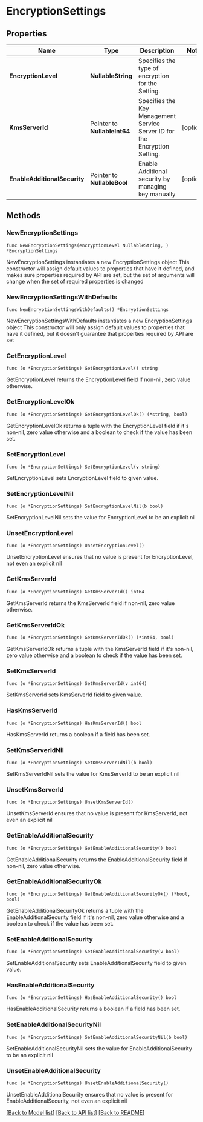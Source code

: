 # EncryptionSettings

## Properties

Name | Type | Description | Notes
------------ | ------------- | ------------- | -------------
**EncryptionLevel** | **NullableString** | Specifies the type of encryption for the Setting. | 
**KmsServerId** | Pointer to **NullableInt64** | Specifies the Key Management Service Server ID for the Encryption Setting. | [optional] 
**EnableAdditionalSecurity** | Pointer to **NullableBool** | Enable Additional security by managing key manually | [optional] 

## Methods

### NewEncryptionSettings

`func NewEncryptionSettings(encryptionLevel NullableString, ) *EncryptionSettings`

NewEncryptionSettings instantiates a new EncryptionSettings object
This constructor will assign default values to properties that have it defined,
and makes sure properties required by API are set, but the set of arguments
will change when the set of required properties is changed

### NewEncryptionSettingsWithDefaults

`func NewEncryptionSettingsWithDefaults() *EncryptionSettings`

NewEncryptionSettingsWithDefaults instantiates a new EncryptionSettings object
This constructor will only assign default values to properties that have it defined,
but it doesn't guarantee that properties required by API are set

### GetEncryptionLevel

`func (o *EncryptionSettings) GetEncryptionLevel() string`

GetEncryptionLevel returns the EncryptionLevel field if non-nil, zero value otherwise.

### GetEncryptionLevelOk

`func (o *EncryptionSettings) GetEncryptionLevelOk() (*string, bool)`

GetEncryptionLevelOk returns a tuple with the EncryptionLevel field if it's non-nil, zero value otherwise
and a boolean to check if the value has been set.

### SetEncryptionLevel

`func (o *EncryptionSettings) SetEncryptionLevel(v string)`

SetEncryptionLevel sets EncryptionLevel field to given value.


### SetEncryptionLevelNil

`func (o *EncryptionSettings) SetEncryptionLevelNil(b bool)`

 SetEncryptionLevelNil sets the value for EncryptionLevel to be an explicit nil

### UnsetEncryptionLevel
`func (o *EncryptionSettings) UnsetEncryptionLevel()`

UnsetEncryptionLevel ensures that no value is present for EncryptionLevel, not even an explicit nil
### GetKmsServerId

`func (o *EncryptionSettings) GetKmsServerId() int64`

GetKmsServerId returns the KmsServerId field if non-nil, zero value otherwise.

### GetKmsServerIdOk

`func (o *EncryptionSettings) GetKmsServerIdOk() (*int64, bool)`

GetKmsServerIdOk returns a tuple with the KmsServerId field if it's non-nil, zero value otherwise
and a boolean to check if the value has been set.

### SetKmsServerId

`func (o *EncryptionSettings) SetKmsServerId(v int64)`

SetKmsServerId sets KmsServerId field to given value.

### HasKmsServerId

`func (o *EncryptionSettings) HasKmsServerId() bool`

HasKmsServerId returns a boolean if a field has been set.

### SetKmsServerIdNil

`func (o *EncryptionSettings) SetKmsServerIdNil(b bool)`

 SetKmsServerIdNil sets the value for KmsServerId to be an explicit nil

### UnsetKmsServerId
`func (o *EncryptionSettings) UnsetKmsServerId()`

UnsetKmsServerId ensures that no value is present for KmsServerId, not even an explicit nil
### GetEnableAdditionalSecurity

`func (o *EncryptionSettings) GetEnableAdditionalSecurity() bool`

GetEnableAdditionalSecurity returns the EnableAdditionalSecurity field if non-nil, zero value otherwise.

### GetEnableAdditionalSecurityOk

`func (o *EncryptionSettings) GetEnableAdditionalSecurityOk() (*bool, bool)`

GetEnableAdditionalSecurityOk returns a tuple with the EnableAdditionalSecurity field if it's non-nil, zero value otherwise
and a boolean to check if the value has been set.

### SetEnableAdditionalSecurity

`func (o *EncryptionSettings) SetEnableAdditionalSecurity(v bool)`

SetEnableAdditionalSecurity sets EnableAdditionalSecurity field to given value.

### HasEnableAdditionalSecurity

`func (o *EncryptionSettings) HasEnableAdditionalSecurity() bool`

HasEnableAdditionalSecurity returns a boolean if a field has been set.

### SetEnableAdditionalSecurityNil

`func (o *EncryptionSettings) SetEnableAdditionalSecurityNil(b bool)`

 SetEnableAdditionalSecurityNil sets the value for EnableAdditionalSecurity to be an explicit nil

### UnsetEnableAdditionalSecurity
`func (o *EncryptionSettings) UnsetEnableAdditionalSecurity()`

UnsetEnableAdditionalSecurity ensures that no value is present for EnableAdditionalSecurity, not even an explicit nil

[[Back to Model list]](../README.md#documentation-for-models) [[Back to API list]](../README.md#documentation-for-api-endpoints) [[Back to README]](../README.md)


